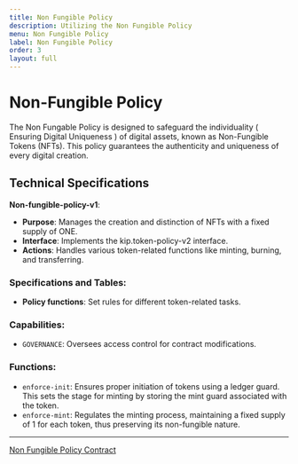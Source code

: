 ```yaml
---
title: Non Fungible Policy
description: Utilizing the Non Fungible Policy
menu: Non Fungible Policy
label: Non Fungible Policy
order: 3
layout: full
---
```


# Non-Fungible Policy

The Non Fungable Policy is designed to safeguard the individuality ( Ensuring
Digital Uniqueness ) of digital assets, known as Non-Fungible Tokens (NFTs).
This policy guarantees the authenticity and uniqueness of every digital
creation.

## Technical Specifications

**Non-fungible-policy-v1**:

- **Purpose**: Manages the creation and distinction of NFTs with a fixed supply
  of ONE.
- **Interface**: Implements the kip.token-policy-v2 interface.
- **Actions**: Handles various token-related functions like minting, burning,
  and transferring.

### Specifications and Tables:

- **Policy functions**: Set rules for different token-related tasks.

### Capabilities:

- `GOVERNANCE`: Oversees access control for contract modifications.

### Functions:

- `enforce-init`: Ensures proper initiation of tokens using a ledger guard. This
  sets the stage for minting by storing the mint guard associated with the
  token.
- `enforce-mint`: Regulates the minting process, maintaining a fixed supply of 1
  for each token, thus preserving its non-fungible nature.

---

[Non Fungible Policy Contract](https://github.com/kadena-io/marmalade/blob/v2/pact/concrete-policies/non-fungible-policy/non-fungible-policy-v1.pact)
